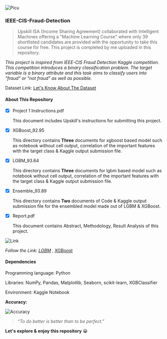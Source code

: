 ![Picu](https://user-images.githubusercontent.com/38761302/122346719-18d51480-cf6b-11eb-8eb8-fcab26f631bd.png)

### IEEE-CIS-Fraud-Detection

> Upskill ISA (Income Sharing Agreement) collaborated with Intelligent Machines offering a "Machine Learning Course" where only 39 shortlisted candidates are provided with the opportunity to take this course for free. This project is completed by me uploaded in this repository.

*This project is inspired from IEEE-CIS Fraud Detection Kaggle competition. This competition introduces a binary classification problem. The target variable is a binary attribute and this task aims to classify users into "fraud" or "not fraud" as well as possible.*

Dataset Link: [Let's Know About The Dataset](https://www.kaggle.com/c/ieee-fraud-detection/data)

#### About This Repository

- [x] Project 1 Instructions.pdf
      
    This document includes Upskill's instructions for submitting this project.

- [x] XGBoost_92.95
      
  This directory contains **Three** documents for xgboost based model such as notebook without cell output, correlation of the important features with the target class & Kaggle   output submission file.
      
- [x] LGBM_93.64

  This directory contains **Three** documents for lgbm based model such as notebook without cell output, correlation of the important features with the target class & Kaggle       output submission file.
  
 - [x] Ensemble_93.89
   
   This directory contains **Two** documents of Code & Kaggle output submission file for the ensembled model made out of LGBM & XGBoost.
      
 - [x] Report.pdf
      
   This document contains Abstract, Methodology, Result Analysis of this project.
      
![Link](https://user-images.githubusercontent.com/38761302/122549067-e6ebad00-d053-11eb-921b-ccad79637913.png)

*Follow the Link: [LGBM](https://www.kaggle.com/lima21bd/fraud-detection-with-93-64-accuracy)* , [XGBoost](https://www.kaggle.com/lima21bd/fraud-detection-with-92-95-accuracy)

#### Dependencies

Programming language: Python

Libraries: NumPy, Pandas, Matplotlib, Seaborn, scikit-learn, XGBClassifier

Environment: Kaggle Notebook

**Accuracy:**           

![Accuracy](https://user-images.githubusercontent.com/38761302/122550160-2bc41380-d055-11eb-9923-2dccb029f136.png)

> *“To do better is better than to be perfect.”*


**Let's explore & enjoy this repository** :grinning:
